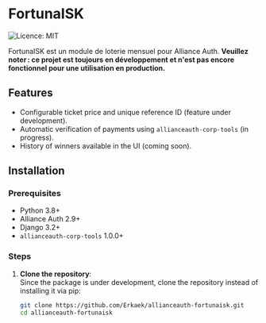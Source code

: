 # FortunaISK

![Licence: MIT](https://img.shields.io/badge/License-MIT-yellow.svg)

FortunaISK est un module de loterie mensuel pour Alliance Auth. **Veuillez noter : ce projet est toujours en développement et n'est pas encore fonctionnel pour une utilisation en production.**

## Features

- Configurable ticket price and unique reference ID (feature under development).
- Automatic verification of payments using `allianceauth-corp-tools` (in progress).
- History of winners available in the UI (coming soon).

## Installation

### Prerequisites

- Python 3.8+
- Alliance Auth 2.9+
- Django 3.2+
- `allianceauth-corp-tools` 1.0.0+

### Steps

1. **Clone the repository**:\
   Since the package is under development, clone the repository instead of installing it via pip:

   ```bash
   git clone https://github.com/Erkaek/allianceauth-fortunaisk.git
   cd allianceauth-fortunaisk
   ```
